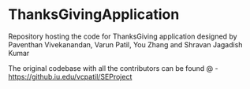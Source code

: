 ThanksGivingApplication
=======================

Repository hosting the code for ThanksGiving application designed by Paventhan Vivekanandan, Varun Patil, You Zhang and Shravan Jagadish Kumar

The original codebase with all the contributors can be found @ - https://github.iu.edu/vcpatil/SEProject

